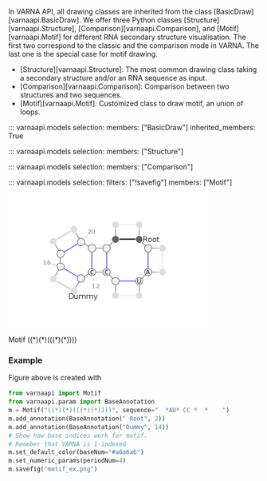 In VARNA API, all drawing classes are inherited from the class [BasicDraw][varnaapi.BasicDraw]. We offer three Python classes [Structure][varnaapi.Structure], [Comparison][varnaapi.Comparison], and [Motif][varnaapi.Motif] for different RNA secondary structure visualisation.
The first two correspond to the classic and the comparison mode in VARNA. The last one is the special case for motif drawing.

- [Structure][varnaapi.Structure]: The most common drawing class taking a secondary structure and/or an RNA sequence as input.
- [Comparison][varnaapi.Comparison]: Comparison between two structures and two sequences.
- [Motif][varnaapi.Motif]: Customized class to draw motif, an union of loops.

::: varnaapi.models
    selection:
      members: ["BasicDraw"]
      inherited_members: True

::: varnaapi.models
    selection:
      members: ["Structure"]

::: varnaapi.models
    selection:
      members: ["Comparison"]

::: varnaapi.models
    selection:
      filters: ["!savefig"]
      members: ["Motif"]

![Motif ((*)(*)(((*)(*))))](assets/images/motif_ex.png)

<figcaption>Motif ((*)(*)(((*)(*))))</figcaption>

### Example
Figure above is created with
```python
from varnaapi import Motif
from varnaapi.param import BaseAnnotation
m = Motif("((*)(*)(((*)(*))))", sequence="  *AU* CC *  *    ")
m.add_annotation(BaseAnnotation(" Root", 2))
m.add_annotation(BaseAnnotation("Dummy", 14))
# Show how base indices work for motif.
# Remeber that VARNA is 1-indexed
m.set_default_color(baseNum="#a6a6a6")
m.set_numeric_params(periodNum=4)
m.savefig("motif_ex.png")
```
